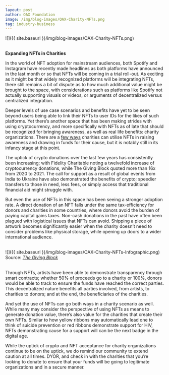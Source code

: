 ```yaml
---
layout: post
author: OAX Foundation
image: /img/blog-images/OAX-Charity-NFTs.png
tag: industry-business
---
```


![]({{ site.baseurl }}/img/blog-images/OAX-Charity-NFTs.png)

<br><b>Expanding NFTs in Charities</b>

In the world of NFT adoption for mainstream audiences, both Spotify and Instagram have recently made headlines as both platforms have announced in the last month or so that NFTs will be coming in a trial roll-out. As exciting as it might be that widely recognized platforms will be integrating NFTs, there still remains a bit of dispute as to how much additional value might be brought to the space, with considerations such as platforms like Spotify not actually supporting visuals or videos, or arguments of decentralized versus centralized integration. 

Deeper levels of use case scenarios and benefits have yet to be seen beyond users being able to link their NFTs to user IDs for the likes of such platforms. Yet there’s another space that has been making strides with using cryptocurrency, and more specifically with NFTs as of late that should be recognized for bringing awareness, as well as real life benefits: charity organizations. There are a <a href="https://charitydigital.org.uk/topics/topics/nfts-for-good-how-charities-can-fundraise-with-nfts-8899v">few ways</a> charities can utilise NFTs in raising awareness and drawing in funds for their cause, but it is notably still in its infancy stage at this point.

The uptick of crypto donations over the last few years has consistently been increasing; with Fidelity Charitable noting a twelvefold increase of cryptocurrency donations, while The Giving Block quoted more than 16x from 2020 to 2021. The call for support as a result of global events from India to Ukraine have also demonstrated the benefits of crypto; speedier transfers to those in need, less fees, or simply access that traditional financial aid might struggle with.

But even the use of NFTs in this space has been seeing a stronger adoption rate. A direct donation of an NFT falls under the same tax-efficiency for donors and charities in some countries, where donors avoid the burden of paying capital gains taxes. Non-cash donations in the past have often been plagued with logistical issues that NFTs can avoid. Shipping a piece of artwork becomes significantly easier when the charity doesn’t need to consider problems like physical storage, while opening up doors to a wider international audience.<br><br>

![]({{ site.baseurl }}/img/blog-images/OAX-Charity-NFTs-Infographic.png)
Source: <i><a href="https://thegivingblock.com/resources/nonprofits-nfts-explained-a-new-vision-for-charitable-fundraising/">The Giving Block</a></i>

<br>Through NFTs, artists have been able to demonstrate transparency through smart contracts; whether 50% of proceeds go to a charity or 100%, donors would be able to track to ensure the funds have reached the correct parties. This decentralized nature benefits all parties involved, from artists, to charities to donors; and at the end, the beneficiaries of the charities.

And yet the use of NFTs can go both ways in a charity scenario as well. While many may consider the perspective of using NFTs as means to generate donation value, there’s also value for the charities that create their own NFTs. Similar to how yellow ribbons may automatically lead one to think of suicide prevention or red ribbons demonstrate support for HIV, NFTs demonstrating cause for a support will can be the next badge in the digital age. 

While the uptick of crypto and NFT acceptance for charity organizations continue to be on the uptick, we do remind our community to extend caution at all times. DYOR, and check in with the charities that you’re looking to donate to ensure that your funds will be going to legitimate organizations and in a secure manner.


